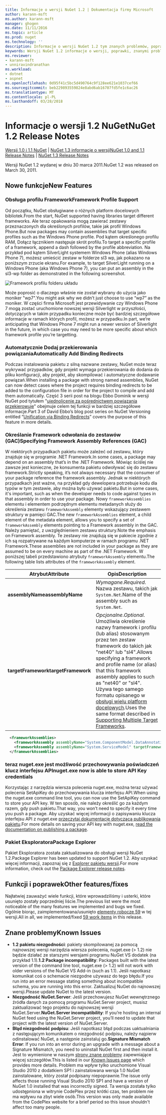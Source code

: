 ```yaml
---
title: Informacje o wersji NuGet 1.2 | Dokumentacja firmy Microsoft
author: karann-msft
ms.author: karann-msft
manager: ghogen
ms.date: 11/11/2016
ms.topic: article
ms.prod: nuget
ms.technology: ''
description: Informacje o wersji NuGet 1.2 tym znanych problemów, poprawki, dodatkowe funkcje i dcr.
keywords: Wersji NuGet 1.2 informacje o wersji, poprawki, znanymi problemami, nowe funkcje, dcr
ms.reviewer:
- karann-msft
- unniravindranathan
ms.workload:
- dotnet
- aspnet
ms.openlocfilehash: 0d95f41c5bc5d490764c9f128ee621e1037cef66
ms.sourcegitcommit: beb229893559824e8abd6ab16707fd5fe1c6ac26
ms.translationtype: MT
ms.contentlocale: pl-PL
ms.lasthandoff: 03/28/2018
---
```

# <a name="nuget-12-release-notes"></a><span data-ttu-id="cf235-104">Informacje o wersji 1.2 NuGet</span><span class="sxs-lookup"><span data-stu-id="cf235-104">NuGet 1.2 Release Notes</span></span>

<span data-ttu-id="cf235-105">[Wersji 1.0 i 1.1 NuGet](../release-notes/nuget-1.1.md) | [NuGet 1.3 informacje o wersji](../release-notes/nuget-1.3.md)</span><span class="sxs-lookup"><span data-stu-id="cf235-105">[NuGet 1.0 and 1.1 Release Notes](../release-notes/nuget-1.1.md) | [NuGet 1.3 Release Notes](../release-notes/nuget-1.3.md)</span></span>

<span data-ttu-id="cf235-106">Wersji NuGet 1.2 wydanej w dniu 30 marca 2011.</span><span class="sxs-lookup"><span data-stu-id="cf235-106">NuGet 1.2 was released on March 30, 2011.</span></span>

## <a name="new-features"></a><span data-ttu-id="cf235-107">Nowe funkcje</span><span class="sxs-lookup"><span data-stu-id="cf235-107">New Features</span></span>

### <a name="framework-profile-support"></a><span data-ttu-id="cf235-108">Obsługa profilu Framework</span><span class="sxs-lookup"><span data-stu-id="cf235-108">Framework Profile Support</span></span>

<span data-ttu-id="cf235-109">Od początku, NuGet obsługiwane o różnych platform docelowych bibliotek.</span><span class="sxs-lookup"><span data-stu-id="cf235-109">From the start, NuGet supported having libraries target different frameworks.</span></span> <span data-ttu-id="cf235-110">Ale teraz opakowania mogą zawierać zestawy przeznaczonych dla określonych profilów, takie jak profil Windows Phone.</span><span class="sxs-lookup"><span data-stu-id="cf235-110">But now packages may contain assemblies that target specific profiles such as the Windows Phone profile.</span></span> <span data-ttu-id="cf235-111">Pod kątem określonego profilu RAM, Dołącz łącznikiem następuje skrót profilu.</span><span class="sxs-lookup"><span data-stu-id="cf235-111">To target a specific profile of a framework, append a dash followed by the profile abbreviation.</span></span> <span data-ttu-id="cf235-112">Na przykład pod kątem SilverLight systemem Windows Phone (alias Windows Phone 7), możesz umieścić zestaw w folderze sl3 wp, jak pokazano na poniższym zrzucie ekranu.</span><span class="sxs-lookup"><span data-stu-id="cf235-112">For example, to target SilverLight running on a Windows Phone (aka Windows Phone 7), you can put an assembly in the sl3-wp folder as demonstrated in the following screenshot.</span></span>

![Framework profilu folderu układu](./media/framework-profile-support.png)

<span data-ttu-id="cf235-114">Może poprosić o dlaczego właśnie nie został wybrany do użycia jako moniker "wp7".</span><span class="sxs-lookup"><span data-stu-id="cf235-114">You might ask why we didn’t just choose to use “wp7” as the moniker.</span></span> <span data-ttu-id="cf235-115">W części firma Microsoft jest przewidywanie czy Windows Phone 7 mogą zostać uruchomione nowszej wersji Silverlight w przyszłości, dotyczących w takim przypadku konieczne może być bardziej szczegółowe informacje w ramach których profil, możesz w przypadku.</span><span class="sxs-lookup"><span data-stu-id="cf235-115">In part, we’re anticipating that Windows Phone 7 might run a newer version of Silverlight in the future, in which case you may need to be more specific about which framework profile you’re targetting.</span></span>

### <a name="automatically-add-binding-redirects"></a><span data-ttu-id="cf235-116">Automatycznie Dodaj przekierowania powiązania</span><span class="sxs-lookup"><span data-stu-id="cf235-116">Automatically Add Binding Redirects</span></span>

<span data-ttu-id="cf235-117">Podczas instalowania pakietu z silną nazwane zestawy, NuGet może teraz wykrywać przypadków, gdy projekt wymaga przekierowania do dodania do pliku konfiguracji, aby projekt, aby skompilować i automatyczne dodawanie powiązań.</span><span class="sxs-lookup"><span data-stu-id="cf235-117">When installing a package with strong named assemblies, NuGet can now detect cases where the project requires binding redirects to be added to the configuration file in order for the project to compile and add them automatically.</span></span> <span data-ttu-id="cf235-118">Część 3 serii post na blogu Ebbo Dominik w wersji NuGet pod tytułem "[ujednolicenie za pośrednictwem powiązania przekierowuje](http://blog.davidebbo.com/2011/01/nuget-versioning-part-3-unification-via.html)" obejmuje celem tej funkcji w bardziej szczegółowe informacje.</span><span class="sxs-lookup"><span data-stu-id="cf235-118">Part 3 of David Ebbo’s blog post series on NuGet Versioning entitled “[Unification via Binding Redirects](http://blog.davidebbo.com/2011/01/nuget-versioning-part-3-unification-via.html)” covers the purpose of this feature in more details.</span></span>

<a name="framework-assembly-refs"></a>

### <a name="specifying-framework-assembly-references-gac"></a><span data-ttu-id="cf235-119">Określanie Framework odwołania do zestawów (GAC)</span><span class="sxs-lookup"><span data-stu-id="cf235-119">Specifying Framework Assembly References (GAC)</span></span>

<span data-ttu-id="cf235-120">W niektórych przypadkach pakietu może zależeć od zestawu, który znajduje się w programie .NET Framework.</span><span class="sxs-lookup"><span data-stu-id="cf235-120">In some cases, a package may depend on an assembly that’s in the .NET Framework.</span></span> <span data-ttu-id="cf235-121">Mówiąc ściślej nie zawsze jest konieczne, że konsumenta pakietu odwoływać się do zestawu framework.</span><span class="sxs-lookup"><span data-stu-id="cf235-121">Strictly speaking, it’s not always necessary that the consumer of your package reference the framework assembly.</span></span> <span data-ttu-id="cf235-122">Jednak w niektórych przypadkach jest ważne, na przykład gdy dewelopera potrzebuje kodu dla typów w tym zestawie, aby można było używać pakietu.</span><span class="sxs-lookup"><span data-stu-id="cf235-122">But in some cases, it's important, such as when the developer needs to code against types in that assembly in order to use your package.</span></span> <span data-ttu-id="cf235-123">Nowy `frameworkAssemblies` elementu i elementem podrzędnym elementu metadanych służy do określenia zestawu `frameworkAssembly` elementy wskazujący zestawem struktury w pamięci GAC.</span><span class="sxs-lookup"><span data-stu-id="cf235-123">The new `frameworkAssemblies` element, a child element of the metadata element, allows you to specify a set of `frameworkAssembly` elements pointing to a Framework assembly in the GAC.</span></span> <span data-ttu-id="cf235-124">Należy pamiętać, z uwzględnieniem zestawu struktury.</span><span class="sxs-lookup"><span data-stu-id="cf235-124">Note the emphasis on Framework assembly.</span></span>
<span data-ttu-id="cf235-125">Te zestawy nie znajdują się w pakiecie zgodnie z ich są rozpatrywane na każdym komputerze w ramach programu .NET Framework.</span><span class="sxs-lookup"><span data-stu-id="cf235-125">These assemblies are not included in your package as they are assumed to be on every machine  as part of the .NET Framework.</span></span> <span data-ttu-id="cf235-126">W poniższej tabeli przedstawiono atrybuty `frameworkAssembly` elementu.</span><span class="sxs-lookup"><span data-stu-id="cf235-126">The following table lists attributes of the `frameworkAssembly` element.</span></span>


|<span data-ttu-id="cf235-127">Atrybut</span><span class="sxs-lookup"><span data-stu-id="cf235-127">Attribute</span></span> |<span data-ttu-id="cf235-128">Opis</span><span class="sxs-lookup"><span data-stu-id="cf235-128">Description</span></span>|
|----------------|-----------|
|<span data-ttu-id="cf235-129">**assemblyName**</span><span class="sxs-lookup"><span data-stu-id="cf235-129">**assemblyName**</span></span>|<span data-ttu-id="cf235-130">*Wymagane*.</span><span class="sxs-lookup"><span data-stu-id="cf235-130">*Required*.</span></span> <span data-ttu-id="cf235-131">Nazwa zestawu, takich jak `System.Net`.</span><span class="sxs-lookup"><span data-stu-id="cf235-131">Name of the assembly such as `System.Net`.</span></span>|
|<span data-ttu-id="cf235-132">**targetFramework**</span><span class="sxs-lookup"><span data-stu-id="cf235-132">**targetFramework**</span></span>|<span data-ttu-id="cf235-133">*Opcjonalne*.</span><span class="sxs-lookup"><span data-stu-id="cf235-133">*Optional*.</span></span> <span data-ttu-id="cf235-134">Umożliwia określenie nazwy framework i profilu (lub alias) stosowanym przez ten zestaw framework do takich jak "net40" lub "sl4".</span><span class="sxs-lookup"><span data-stu-id="cf235-134">Allows specifying a framework and profile name (or alias) that this framework assembly applies to such as "net40" or "sl4".</span></span> <span data-ttu-id="cf235-135">Używa tego samego formatu opisanego w [obsługi wielu platform docelowych](../create-packages/supporting-multiple-target-frameworks.md).</span><span class="sxs-lookup"><span data-stu-id="cf235-135">Uses the same format described in [Supporting Multiple Target Frameworks](../create-packages/supporting-multiple-target-frameworks.md).</span></span>|

```xml
  <frameworkAssemblies>
    <frameworkAssembly assemblyName="System.ComponentModel.DataAnnotations" targetFramework="net40" />
    <frameworkAssembly assemblyName="System.ServiceModel" targetFramework="net40" />
  </frameworkAssemblies>
```

### <a name="nugetexe-now-is-able-to-store-api-key-credentials"></a><span data-ttu-id="cf235-136">teraz nuget.exe jest możliwość przechowywania poświadczeń klucz interfejsu API</span><span class="sxs-lookup"><span data-stu-id="cf235-136">nuget.exe now is able to store API Key credentials</span></span>

<span data-ttu-id="cf235-137">Korzystając z narzędzia wiersza polecenia nuget.exe, można teraz używać polecenia SetApiKey do przechowywania klucza interfejsu API.</span><span class="sxs-lookup"><span data-stu-id="cf235-137">When using the nuget.exe command line tool, you can now use the SetApiKey command to store your API key.</span></span> <span data-ttu-id="cf235-138">W ten sposób, nie należy określić go za każdym razem, gdy push pakietu.</span><span class="sxs-lookup"><span data-stu-id="cf235-138">That way, you won’t need to specify it every time you push a package.</span></span> <span data-ttu-id="cf235-139">Aby uzyskać więcej informacji o zapisywaniu klucza interfejsu API z nuget.exe [przeczytaj dokumentację dotyczącą publikowania pakietu](../create-packages/publish-a-package.md).</span><span class="sxs-lookup"><span data-stu-id="cf235-139">For more details on saving your API key with nuget.exe, [read the documentation on publishing a package](../create-packages/publish-a-package.md).</span></span>

### <a name="package-explorer"></a><span data-ttu-id="cf235-140">Pakiet Eksploratora</span><span class="sxs-lookup"><span data-stu-id="cf235-140">Package Explorer</span></span>
<span data-ttu-id="cf235-141">Pakiet Eksploratora została zaktualizowana do obsługi wersji NuGet 1.2.</span><span class="sxs-lookup"><span data-stu-id="cf235-141">Package Explorer has been updated to support NuGet 1.2.</span></span> <span data-ttu-id="cf235-142">Aby uzyskać więcej informacji, zapoznaj się z [Explorer pakietu wersji](http://nuget.codeplex.com/wikipage?title=New%20features%20in%20NuGet%20Package%20Explorer%201.0).</span><span class="sxs-lookup"><span data-stu-id="cf235-142">For more information, check out the [Package Explorer release notes](http://nuget.codeplex.com/wikipage?title=New%20features%20in%20NuGet%20Package%20Explorer%201.0).</span></span>

## <a name="other-featuresfixes"></a><span data-ttu-id="cf235-143">Funkcji i poprawek</span><span class="sxs-lookup"><span data-stu-id="cf235-143">Other features/fixes</span></span>

<span data-ttu-id="cf235-144">Najłatwiej zauważyć wiele funkcji, które wprowadziliśmy i usterki, które usunięto zostały poprzedniej liście.</span><span class="sxs-lookup"><span data-stu-id="cf235-144">The previous list were the most noticeable of the many features we implemented and bugs we fixed.</span></span> <span data-ttu-id="cf235-145">Ogólnie biorąc, zaimplementowana/usunięto [elementy robocze 59](http://nuget.codeplex.com/workitem/list/advanced?keyword=&status=All&type=All&priority=All&release=NuGet%201.2&assignedTo=All&component=All&sortField=Votes&sortDirection=Descending&page=0) w tej wersji.</span><span class="sxs-lookup"><span data-stu-id="cf235-145">All in all, we implemented/fixed [59 work items](http://nuget.codeplex.com/workitem/list/advanced?keyword=&status=All&type=All&priority=All&release=NuGet%201.2&assignedTo=All&component=All&sortField=Votes&sortDirection=Descending&page=0) in this release.</span></span>

## <a name="known-issues"></a><span data-ttu-id="cf235-146">Znane problemy</span><span class="sxs-lookup"><span data-stu-id="cf235-146">Known Issues</span></span>

* <span data-ttu-id="cf235-147">**1.2 pakietu niezgodności**: pakiety skompilowanej za pomocą najnowszej wersji narzędzia wiersza polecenia, nuget.exe (> 1.2) nie będzie działać ze starszymi wersjami programu NuGet VS dodatek (na przykład 1.1).</span><span class="sxs-lookup"><span data-stu-id="cf235-147">**1.2 Package incompatibility**: Packages built with the latest version of the command line tool, nuget.exe (> 1.2) will not work with older versions of the NuGet VS Add-in (such as 1.1).</span></span> <span data-ttu-id="cf235-148">Jeśli napotkasz komunikat coś o schemacie niezgodne używasz do tego błędu.</span><span class="sxs-lookup"><span data-stu-id="cf235-148">If you run into an error message stating something about incompatible schema, you are running into this error.</span></span> <span data-ttu-id="cf235-149">Zaktualizuj NuGet do najnowszej wersji.</span><span class="sxs-lookup"><span data-stu-id="cf235-149">Please update NuGet to the latest version.</span></span>
* <span data-ttu-id="cf235-150">**Niezgodność NuGet.Server**: Jeśli przechowujesz NuGet wewnętrznego źródła danych za pomocą programu NuGet.Server project, musisz zaktualizować tego projektu do najnowszej wersji NuGet.Server.</span><span class="sxs-lookup"><span data-stu-id="cf235-150">**NuGet.Server incompatibility**: If you’re hosting an internal NuGet feed using the NuGet.Server project, you’ll need to update that project with the latest version of NuGet.Server.</span></span>
* <span data-ttu-id="cf235-151">**Błąd niezgodność podpisu**: Jeśli napotkasz błąd podczas uaktualniania z następującym komunikatem o niezgodność podpisu, należy najpierw odinstalować NuGet, a następnie zainstaluj go.</span><span class="sxs-lookup"><span data-stu-id="cf235-151">**Signature Mismatch Error**: If you run into an error during an upgrade with a message about a Signature Mismatch, you need to uninstall NuGet first and then install it.</span></span> <span data-ttu-id="cf235-152">Jest to wymienione w naszym [strony znane problemy](../release-notes/known-issues.md) zapewniające więcej szczegółów.</span><span class="sxs-lookup"><span data-stu-id="cf235-152">This is listed in our [Known Issues page](../release-notes/known-issues.md) which provides more details.</span></span> <span data-ttu-id="cf235-153">Problem ma wpływ tylko uruchomione Visual Studio 2010 z dodatkiem SP1 i zainstalowana wersja 1.0 NuGet zainstalowane, który został podpisany niepoprawnie.</span><span class="sxs-lookup"><span data-stu-id="cf235-153">The issue only affects those running Visual Studio 2010 SP1 and have a version of NuGet 1.0 installed that was incorrectly signed.</span></span> <span data-ttu-id="cf235-154">Ta wersja została tylko udostępniona w witrynie CodePlex przez krótki czas, ten problem nie ma wpływu na zbyt wiele osób.</span><span class="sxs-lookup"><span data-stu-id="cf235-154">This version was only made available from the CodePlex website for a brief period so this issue shouldn't affect too many people.</span></span>
